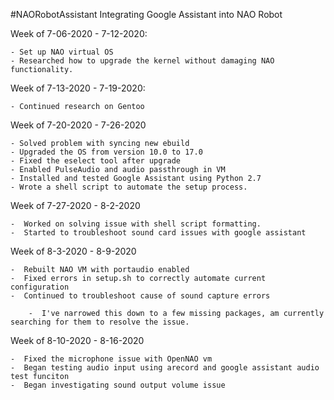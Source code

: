#NAORobotAssistant
Integrating Google Assistant into NAO Robot

Week of 7-06-2020 - 7-12-2020:

    - Set up NAO virtual OS
    - Researched how to upgrade the kernel without damaging NAO functionality.

Week of 7-13-2020 - 7-19-2020:

    - Continued research on Gentoo 

Week of 7-20-2020 - 7-26-2020

    - Solved problem with syncing new ebuild 
    - Upgraded the OS from version 10.0 to 17.0
    - Fixed the eselect tool after upgrade
    - Enabled PulseAudio and audio passthrough in VM
    - Installed and tested Google Assistant using Python 2.7
    - Wrote a shell script to automate the setup process.

Week of 7-27-2020 - 8-2-2020

    -  Worked on solving issue with shell script formatting.
    -  Started to troubleshoot sound card issues with google assistant

Week of 8-3-2020 - 8-9-2020

    -  Rebuilt NAO VM with portaudio enabled
    -  Fixed errors in setup.sh to correctly automate current configuration
    -  Continued to troubleshoot cause of sound capture errors

        -  I've narrowed this down to a few missing packages, am currently searching for them to resolve the issue.

Week of 8-10-2020 - 8-16-2020

    -  Fixed the microphone issue with OpenNAO vm
    -  Began testing audio input using arecord and google assistant audio test funciton
    -  Began investigating sound output volume issue
